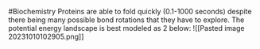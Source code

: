 #Biochemistry 
Proteins are able to fold quickly (0.1-1000 seconds) despite there being many possible bond rotations that they have to explore. The potential energy landscape is best modeled as 2 below:
![[Pasted image 20231010102905.png]]